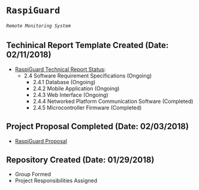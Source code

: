 # `RaspiGuard`
###### `Remote Monitoring System`

## Techinical Report Template Created (Date: 02/11/2018)
- [RaspiGuard Technical Report Status](https://raw.githubusercontent.com/V-Socrates/RaspiGuard/master/Documentation/RaspiGuard%20Technical%20Report%20(Template).docx):
  - 2.4 Software Requirement Specifications (Ongoing)
    - 2.4.1 Database (Ongoing)
    - 2.4.2 Mobile Application (Ongoing)
    - 2.4.3 Web Interface (Ongoing)
    - 2.4.4 Networked Platform Communication Software (Completed)
    - 2.4.5 Microcontroller Firmware (Completed)
  
## Project Proposal Completed (Date: 02/03/2018)
- [RaspiGuard Proposal](https://raw.githubusercontent.com/V-Socrates/RaspiGuard/master/Documentation/RaspiGuard%20Project%20Proposal.pdf)

## Repository Created (Date: 01/29/2018)
- Group Formed
- Project Responsibilities Assigned
